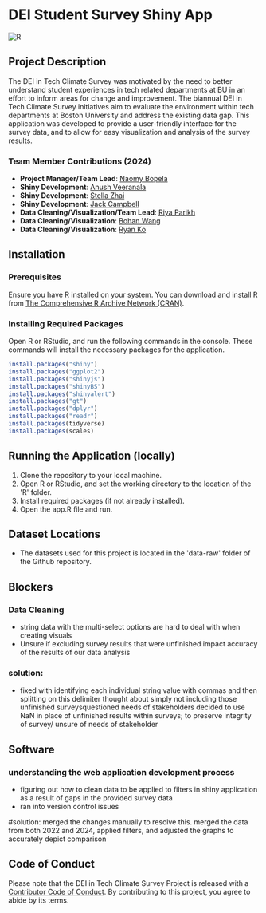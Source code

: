 # DEI Student Survey Shiny App

<!-- badges: start -->
![R](https://img.shields.io/badge/r-%23276DC3.svg?style=for-the-badge&logo=r&logoColor=white)

<!-- badges: end -->

## Project Description 
The DEI in Tech Climate Survey was motivated by the need to better understand student experiences in tech related departments at BU in an effort to inform areas for change and improvement. The biannual DEI in Tech Climate Survey initiatives aim to evaluate the environment within tech departments at Boston University and address the existing data gap. This application was developed to provide a user-friendly interface for the survey data, and to allow for easy visualization and analysis of the survey results.

### Team Member Contributions (2024)
- **Project Manager/Team Lead**: [Naomy Bopela](Nbopela@bu.edu)
- **Shiny Development**: [Anush Veeranala](Jun@bu.edu)
- **Shiny Development**: [Stella Zhai](zhstella@bu.edu)
- **Shiny Development**: [Jack Campbell](Jawicamp@bu.edu)
- **Data Cleaning/Visualization/Team Lead**: [Riya Parikh](Riyapar@bu.edu)
- **Data Cleaning/Visualization**: [Bohan Wang](Wbh@bu.edu)
- **Data Cleaning/Visualization**: [Ryan Ko](Rko@bu.edu)

## Installation
### Prerequisites

Ensure you have R installed on your system. You can download and install R from [The Comprehensive R Archive Network (CRAN)](https://cran.r-project.org/).

### Installing Required Packages

Open R or RStudio, and run the following commands in the console. These commands will install the necessary packages for the application.

```r
install.packages("shiny")
install.packages("ggplot2")
install.packages("shinyjs")
install.packages("shinyBS")
install.packages("shinyalert")
install.packages("gt")
install.packages("dplyr")
install.packages("readr")
install.packages(tidyverse)
install.packages(scales)
```

## Running the Application (locally)
1. Clone the repository to your local machine.
2. Open R or RStudio, and set the working directory to the location of the 'R' folder.
3. Install required packages (if not already installed).
4. Open the app.R file and run.

## Dataset Locations
- The datasets used for this project is located in the 'data-raw' folder of the Github repository.

## Blockers

### Data Cleaning

- string data with the multi-select options are hard to deal with when creating visuals
- Unsure if excluding survey results that were unfinished impact accuracy of the results of our data analysis

### solution:
- fixed with identifying each individual string value with commas and then splitting on this delimiter thought about simply not including those unfinished surveysquestioned needs of stakeholders decided to use NaN in place of unfinished results within surveys; to preserve integrity of survey/ unsure of needs of stakeholder


## Software

### understanding the web application development process
- figuring out how to clean data to be applied to filters in shiny application as a result of gaps in the provided survey data 
- ran into version control issues


#solution:
merged the changes manually to resolve this.
merged the data from both 2022 and 2024, applied filters, and adjusted the graphs to accurately depict comparison

## Code of Conduct
Please note that the DEI in Tech Climate Survey Project is released with a
[Contributor Code of Conduct](https://contributor-covenant.org/version/2/0/CODE_OF_CONDUCT.html).
By contributing to this project, you agree to abide by its terms.